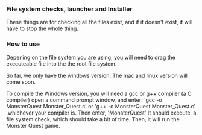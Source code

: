 ### File system checks, launcher and Installer
These things are for checking all the files exist, and if it doesn't exist, it will have to stop the whole thing.

### How to use
Depening on the file system you are using, you will need to drag the executeable file into the the root file system.

So far, we only have the windows version. The mac and linux version will come soon.

To compile the Windows version, you will need a gcc or g++ compiler (a C compiler)
open a command prompt window, and enter:
'gcc -o MonsterQuest Monster_Quest.c'
or 
'g++ -o MonsterQuest Monster_Quest.c'
,whichever your compiler is. 
Then enter, 
'MonsterQuest'
It should execute, a file system check, which should take a bit of time.
Then, it will run the Monster Quest game.
